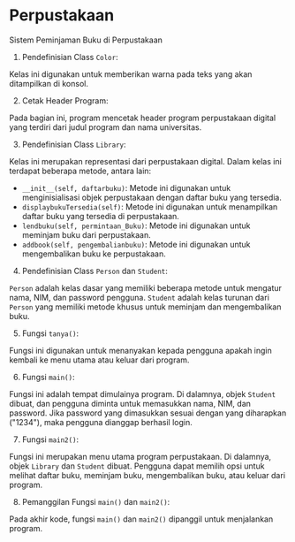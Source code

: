 # Perpustakaan
Sistem Peminjaman Buku di Perpustakaan


1. Pendefinisian Class `Color`:

Kelas ini digunakan untuk memberikan warna pada teks yang akan ditampilkan di konsol.

2. Cetak Header Program:

Pada bagian ini, program mencetak header program perpustakaan digital yang terdiri dari judul program dan nama universitas.

3. Pendefinisian Class `Library`:

Kelas ini merupakan representasi dari perpustakaan digital. Dalam kelas ini terdapat beberapa metode, antara lain:
- `__init__(self, daftarbuku)`: Metode ini digunakan untuk menginisialisasi objek perpustakaan dengan daftar buku yang tersedia.
- `displaybukuTersedia(self)`: Metode ini digunakan untuk menampilkan daftar buku yang tersedia di perpustakaan.
- `lendbuku(self, permintaan_Buku)`: Metode ini digunakan untuk meminjam buku dari perpustakaan.
- `addbook(self, pengembalianbuku)`: Metode ini digunakan untuk mengembalikan buku ke perpustakaan.

4. Pendefinisian Class `Person` dan `Student`:

`Person` adalah kelas dasar yang memiliki beberapa metode untuk mengatur nama, NIM, dan password pengguna.
`Student` adalah kelas turunan dari `Person` yang memiliki metode khusus untuk meminjam dan mengembalikan buku.

5. Fungsi `tanya()`:

Fungsi ini digunakan untuk menanyakan kepada pengguna apakah ingin kembali ke menu utama atau keluar dari program.

6. Fungsi `main()`:

Fungsi ini adalah tempat dimulainya program. Di dalamnya, objek `Student` dibuat, dan pengguna diminta untuk memasukkan nama, NIM, dan password. Jika password yang dimasukkan sesuai dengan yang diharapkan ("1234"), maka pengguna dianggap berhasil login.

7. Fungsi `main2()`:

Fungsi ini merupakan menu utama program perpustakaan. Di dalamnya, objek `Library` dan `Student` dibuat. Pengguna dapat memilih opsi untuk melihat daftar buku, meminjam buku, mengembalikan buku, atau keluar dari program.

8. Pemanggilan Fungsi `main()` dan `main2()`:

Pada akhir kode, fungsi `main()` dan `main2()` dipanggil untuk menjalankan program.
